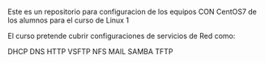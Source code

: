 Este es un repositorio para configuracion de los equipos CON CentOS7 de los alumnos para el curso de Linux 1

El curso pretende cubrir configuraciones de servicios de Red como:

DHCP
DNS
HTTP
VSFTP
NFS
MAIL
SAMBA
TFTP
